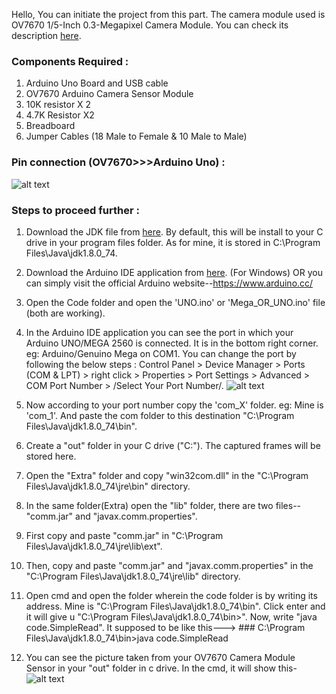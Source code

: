 Hello, You can initiate the project from this part.
The camera module used is OV7670 1/5-Inch 0.3-Megapixel Camera Module. You can check its description <a href="https://hackerstore.nl/PDFs/camera.pdf">here</a>.

### Components Required :

1. Arduino Uno Board and USB cable
2. OV7670 Arduino Camera Sensor Module
3. 10K resistor X 2
4. 4.7K Resistor X2
5. Breadboard
6. Jumper Cables (18 Male to Female & 10 Male to Male)

### Pin connection (OV7670>>>Arduino Uno) :
![alt text](https://i.imgur.com/KyPlsRB.png)

### Steps to proceed further :

1. Download the JDK file from <a href="https://cdn.instructables.com/ORIG/FDI/07P7/IUOHOM44/FDI07P7IUOHOM44.rar">here</a>. 
By default, this will be install to your C drive in your program files folder. As for mine, it is stored in C:\Program Files\Java\jdk1.8.0_74. 

2. Download the Arduino IDE application from <a href="https://www.arduino.cc/download.php?f=/arduino-nightly-windows.zip">here</a>. (For Windows) OR you can simply visit the official Arduino website--https://www.arduino.cc/

3. Open the Code folder and open the 'UNO.ino' or 'Mega_OR_UNO.ino' file (both are working).

4. In the Arduino IDE application you can see the port in which your Arduino UNO/MEGA 2560 is connected. It is in the bottom right corner. eg: Arduino/Genuino Mega on COM1. You can change the port by following the below steps : Control Panel > Device Manager > Ports (COM & LPT) > right click > Properties > Port Settings > Advanced > COM Port Number > /Select Your Port Number/. 
![alt text](https://cdn.instructables.com/F1Z/40PU/IUKEXHX5/F1Z40PUIUKEXHX5.LARGE.jpg)

5. Now according to your port number copy the 'com_X' folder. eg: Mine is 'com_1'. And paste the com folder to this destination "C:\Program Files\Java\jdk1.8.0_74\bin".

6. Create a "out" folder in your C drive ("C:\"). The captured frames will be stored here.

7. Open the "Extra" folder and copy "win32com.dll" in the "C:\Program Files\Java\jdk1.8.0_74\jre\bin" directory.

8. In the same folder(Extra) open the "lib" folder, there are two files--"comm.jar" and "javax.comm.properties".
9. First copy and paste "comm.jar" in "C:\Program Files\Java\jdk1.8.0_74\jre\lib\ext".
10. Then, copy and paste "comm.jar" and "javax.comm.properties" in the "C:\Program Files\Java\jdk1.8.0_74\jre\lib" directory.

9. Open cmd and open the folder wherein the code folder is by writing its address. Mine is "C:\Program Files\Java\jdk1.8.0_74\bin".  Click enter and it will give u "C:\Program Files\Java\jdk1.8.0_74\bin>". Now, write "java code.SimpleRead". It supposed to be like this---> ### C:\Program Files\Java\jdk1.8.0_74\bin>java code.SimpleRead

10. You can see the picture taken from your OV7670 Camera Module Sensor in your "out" folder in c drive. In the cmd, it will show this-
![alt text](https://cdn.instructables.com/FAJ/Z2Y0/IUOHNZSG/FAJZ2Y0IUOHNZSG.LARGE.jpg)


